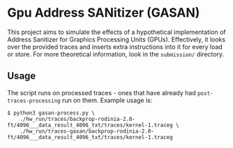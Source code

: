 # Gpu Address SANitizer (GASAN)

This project aims to simulate the effects of a hypothetical implementation of
Address Sanitizer for Graphics Processing Units (GPUs). Effectively, it looks
over the provided traces and inserts extra instructions into it for every load
or store. For more theoretical information, look in the `submission/` directory.

## Usage

The script runs on processed traces - ones that have already had
`post-traces-processing` run on them. Example usage is:
```
$ python3 gasan-process.py \
    ./hw_run/traces/backprop-rodinia-2.0-ft/4096___data_result_4096_txt/traces/kernel-1.traceg \
    ./hw_run/traces-gasan/backprop-rodinia-2.0-ft/4096___data_result_4096_txt/traces/kernel-1.traceg
```
